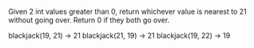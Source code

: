 Given 2 int values greater than 0, return whichever value is nearest to 21 without going over. Return 0 if they both go over.

blackjack(19, 21) → 21
blackjack(21, 19) → 21
blackjack(19, 22) → 19